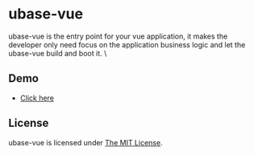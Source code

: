 # ubase-vue
ubase-vue is the entry point for your vue application, it makes the developer only need focus on the application business logic and let the ubase-vue build and boot it. \


## Demo
* [Click here](https://github.com/Litor/ubase-vue-example])


## License
ubase-vue is licensed under [The MIT License](LICENSE).
